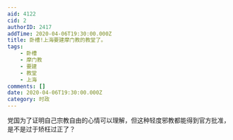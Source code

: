 ```yaml
---
aid: 4122
cid: 2
authorID: 2417
addTime: 2020-04-06T19:30:00.000Z
title: 卧槽!上海要建摩门教的教堂了。
tags:
    - 卧槽
    - 摩门教
    - 要建
    - 教堂
    - 上海
comments: []
date: 2020-04-06T19:30:00.000Z
category: 时政
---
```


党国为了证明自己宗教自由的心情可以理解，但这种轻度邪教都能得到官方批准，是不是过于矫枉过正了？
